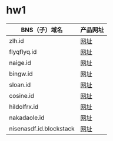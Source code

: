 # hw1

|BNS（子）域名|产品网址|
|---|---|
|zlh.id| [网址](https://animal-kingdom-blockstack-allen.netlify.com/) |
|flyqflyq.id|[网址](https://animakingdoms-flyq.netlify.com/)|
|naige.id|[网址](https://sennmac-animal-kingdom.netlify.com)|
|bingw.id|[网址](https://savinganimalkingdom.netlify.com/)|
|sloan.id|[网址](https://blockstack-sloan-class1.netlify.com/)|
|cosine.id|[网址](https://cosine-animalkingdom.netlify.com/)|
|hildolfrx.id|[网址](https://hildolfrx.netlify.com/)|
|nakadaole.id|[网址](https://nakadaole-kingdom.netlify.com/)|
|nisenasdf.id.blockstack|[网址](https://animal-kingdom-blockstack-nisen.netlify.com/)|
